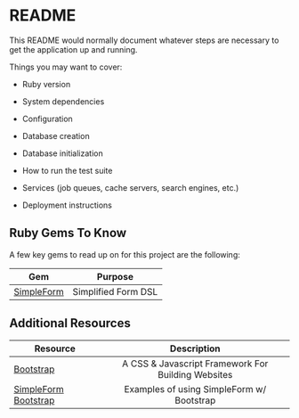 # README

This README would normally document whatever steps are necessary to get the
application up and running.

Things you may want to cover:

- Ruby version

- System dependencies

- Configuration

- Database creation

- Database initialization

- How to run the test suite

- Services (job queues, cache servers, search engines, etc.)

- Deployment instructions

## Ruby Gems To Know

A few key gems to read up on for this project are the following:

| Gem                                                     |       Purpose       |
| ------------------------------------------------------- | :-----------------: |
| [SimpleForm](https://github.com/heartcombo/simple_form) | Simplified Form DSL |

## Additional Resources

| Resource                                                                     |                    Description                     |
| ---------------------------------------------------------------------------- | :------------------------------------------------: |
| [Bootstrap](https://getbootstrap.com/docs/4.5/getting-started/introduction/) | A CSS & Javascript Framework For Building Websites |
| [SimpleForm Bootstrap](http://simple-form-bootstrap.plataformatec.com.br/)   |     Examples of using SimpleForm w/ Bootstrap      |

